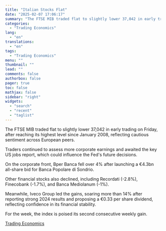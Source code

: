 ```yaml
---
title: "Italian Stocks Flat"
date: "2025-02-07 17:06:17"
summary: "The FTSE MIB traded flat to slightly lower 37,042 in early trading on Friday, after reaching its highest level since January 2008, reflecting cautious sentiment across European peers.Traders continued to assess more corporate earnings and awaited the key US jobs report, which could influence the Fed's future decisions.On the corporate..."
categories:
  - "Trading Economics"
lang:
  - "en"
translations:
  - "en"
tags:
  - "Trading Economics"
menu: ""
thumbnail: ""
lead: ""
comments: false
authorbox: false
pager: true
toc: false
mathjax: false
sidebar: "right"
widgets:
  - "search"
  - "recent"
  - "taglist"
---
```


The FTSE MIB traded flat to slightly lower 37,042 in early trading on Friday, after reaching its highest level since January 2008, reflecting cautious sentiment across European peers.

Traders continued to assess more corporate earnings and awaited the key US jobs report, which could influence the Fed's future decisions.

On the corporate front, Bper Banca fell over 4% after launching a €4.3bn all-share bid for Banca Popolare di Sondrio.

Other financial stocks also declined, including Recordati (-2.8%), Finecobank (-1.7%), and Banca Mediolanum (-1%).

Meanwhile, Iveco Group led the gains, soaring more than 14% after reporting strong 2024 results and proposing a €0.33 per share dividend, reflecting confidence in its financial stability.

For the week, the index is poised its second consecutive weekly gain.

[Trading Economics](https://www.tradingview.com/news/te_news:447111:0-italian-stocks-flat/)
